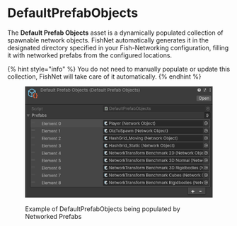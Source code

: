 # DefaultPrefabObjects

The **Default Prefab Objects** asset is a dynamically populated collection of spawnable network objects. FishNet automatically generates it in the designated directory specified in your Fish-Networking configuration, filling it with networked prefabs from the configured locations.

{% hint style="info" %}
You do not need to manually populate or update this collection, FishNet will take care of it automatically.
{% endhint %}

<figure><img src="../../../.gitbook/assets/default-prefab-objects.png" alt=""><figcaption><p>Example of DefaultPrefabObjects being populated by Networked Prefabs</p></figcaption></figure>
